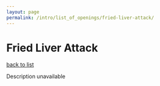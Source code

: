 ```yaml
---
layout: page
permalink: /intro/list_of_openings/fried-liver-attack/
---
```


# Fried Liver Attack

[back to list](../../intro/list_of_openings)

Description unavailable